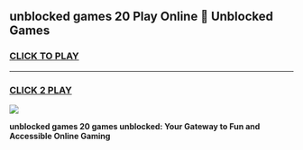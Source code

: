 
## unblocked games 20 Play Online 👋 Unblocked Games
<h3>
<a href="https://premium.freeplayer.one?title=unblocked_games_20&ref=19F">CLICK TO PLAY</a></h3>
<hr>

<h3>
<a href="https://premium.freeplayer.one?title=unblocked_games_20&ref=19F">CLICK 2 PLAY</a>
  
</h3>

<a href="https://premium.freeplayer.one?title=unblocked_games_20&ref=19F"><img src="https://clearcache.store/games.png"></a>


**unblocked games 20 games unblocked: Your Gateway to Fun and Accessible Online Gaming**
